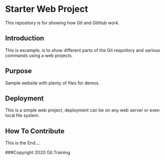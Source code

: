 # Starter Web Project

This repository is for showing how Git and GitHub work.

## Introduction

This is excample, is to show different parts of the Git respoitory and various commands using a web projects.

## Purpose

Sample website with plenty of files for demos.

## Deployment

This is a simple web project, deployment can be on any web server or even local file system.

## How To Contribute
This is the End....

###Copyright
2020 Git.Training